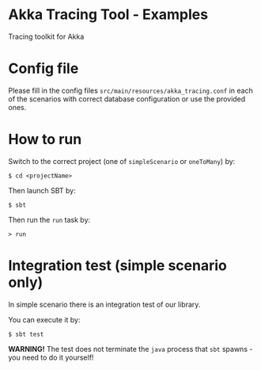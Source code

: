 Akka Tracing Tool - Examples
============================

Tracing toolkit for Akka

# Config file

Please fill in the config files `src/main/resources/akka_tracing.conf` in each of the scenarios with correct database
configuration or use the provided ones.

# How to run

Switch to the correct project (one of `simpleScenario` or `oneToMany`) by:

```
$ cd <projectName>
```

Then launch SBT by:

```
$ sbt
```

Then run the `run` task by:

```
> run
```

# Integration test (simple scenario only)

In simple scenario there is an integration test of our library.

You can execute it by:

```
$ sbt test
```

**WARNING!** The test does not terminate the `java` process that `sbt` spawns - you need to do it yourself!

